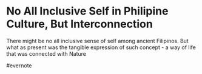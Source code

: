 # No All Inclusive Self in Philipine Culture, But Interconnection

There might be no all inclusive sense of self among ancient Filipinos. But what as present was the tangible expression of such concept - a way of life that was connected with Nature

\#evernote

